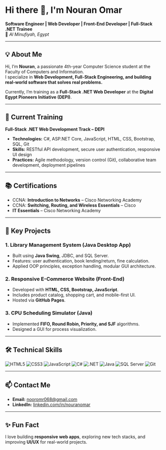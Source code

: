 # Hi there 👋, I'm Nouran Omar

**Software Engineer | Web Developer | Front-End Developer | Full-Stack .NET Trainee**  
📍 *Al Minufiyah, Egypt*

---

## **💡 About Me**
Hi, I’m **Nouran**, a passionate 4th-year Computer Science student at the Faculty of Computers and Information.  
I specialize in **Web Development, Full-Stack Engineering, and building real-world software that solves real problems.**

Currently, I’m training as a **Full-Stack .NET Web Developer** at the **Digital Egypt Pioneers Initiative (DEPI)**.

---

## **🚀 Current Training**
**Full-Stack .NET Web Development Track – DEPI**  
- **Technologies:** C#, ASP.NET Core, JavaScript, HTML, CSS, Bootstrap, SQL, Git  
- **Skills:** RESTful API development, secure user authentication, responsive UI design  
- **Practices:** Agile methodology, version control (Git), collaborative team development, deployment pipelines  

---

## **📚 Certifications**
- CCNA: **Introduction to Networks** – Cisco Networking Academy  
- CCNA: **Switching, Routing, and Wireless Essentials** – Cisco  
- **IT Essentials** – Cisco Networking Academy  

---

## **🔑 Key Projects**
### **1. Library Management System (Java Desktop App)**  
- Built using **Java Swing**, JDBC, and SQL Server.  
- Features: user authentication, book lending/return, fine calculation.  
- Applied OOP principles, exception handling, modular GUI architecture.

### **2. Responsive E-Commerce Website (Front-End)**  
- Developed with **HTML, CSS, Bootstrap, JavaScript**.  
- Includes product catalog, shopping cart, and mobile-first UI.  
- Hosted via **GitHub Pages**.

### **3. CPU Scheduling Simulator (Java)**  
- Implemented **FIFO, Round Robin, Priority, and SJF** algorithms.  
- Designed a GUI for process visualization.

---

## **🛠 Technical Skills**
![HTML5](https://img.shields.io/badge/HTML5-E34F26?style=for-the-badge&logo=html5&logoColor=white)
![CSS3](https://img.shields.io/badge/CSS3-1572B6?style=for-the-badge&logo=css3&logoColor=white)
![JavaScript](https://img.shields.io/badge/JavaScript-F7DF1E?style=for-the-badge&logo=javascript&logoColor=black)
![C#](https://img.shields.io/badge/C%23-239120?style=for-the-badge&logo=c-sharp&logoColor=white)
![.NET](https://img.shields.io/badge/.NET-512BD4?style=for-the-badge&logo=dotnet&logoColor=white)
![Java](https://img.shields.io/badge/Java-ED8B00?style=for-the-badge&logo=java&logoColor=white)
![SQL Server](https://img.shields.io/badge/SQL%20Server-CC2927?style=for-the-badge&logo=microsoft-sql-server&logoColor=white)
![Git](https://img.shields.io/badge/Git-F05032?style=for-the-badge&logo=git&logoColor=white)

---

## **📫 Contact Me**
- **Email:** [nooromr068@gmail.com](mailto:nooromr068@gmail.com)  
- **LinkedIn:** [linkedin.com/in/nouranomar](https://www.linkedin.com/in/nouranomar)  

---

## **✨ Fun Fact**
I love building **responsive web apps**, exploring new tech stacks, and improving **UI/UX** for real-world projects.

